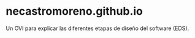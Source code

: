 # necastromoreno.github.io
Un OVI para explicar las diferentes etapas de diseño del software (EDS).

